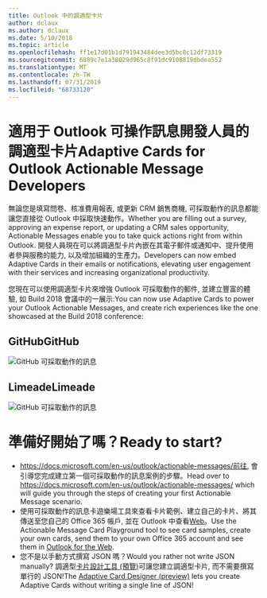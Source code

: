 ```yaml
---
title: Outlook 中的調適型卡片
author: dclaux
ms.author: dclaux
ms.date: 5/10/2018
ms.topic: article
ms.openlocfilehash: ff1e17d01b1d791943484dee3d5bc8c12df73319
ms.sourcegitcommit: 6889c7e1a38029d965c8f91dc9108819dbdea552
ms.translationtype: MT
ms.contentlocale: zh-TW
ms.lasthandoff: 07/31/2019
ms.locfileid: "68733120"
---
```

# <a name="adaptive-cards-for-outlook-actionable-message-developers"></a><span data-ttu-id="d3d14-102">適用于 Outlook 可操作訊息開發人員的調適型卡片</span><span class="sxs-lookup"><span data-stu-id="d3d14-102">Adaptive Cards for Outlook Actionable Message Developers</span></span>

<span data-ttu-id="d3d14-103">無論您是填寫問卷、核准費用報表, 或更新 CRM 銷售商機, 可採取動作的訊息都能讓您直接從 Outlook 中採取快速動作。</span><span class="sxs-lookup"><span data-stu-id="d3d14-103">Whether you are filling out a survey, approving an expense report, or updating a CRM sales opportunity, Actionable Messages enable you to take quick actions right from within Outlook.</span></span> <span data-ttu-id="d3d14-104">開發人員現在可以將調適型卡片內嵌在其電子郵件或通知中、提升使用者參與服務的能力, 以及增加組織的生產力。</span><span class="sxs-lookup"><span data-stu-id="d3d14-104">Developers can now embed Adaptive Cards in their emails or notifications, elevating user engagement with their services and increasing organizational productivity.</span></span>

<span data-ttu-id="d3d14-105">您現在可以使用調適型卡片來增強 Outlook 可採取動作的郵件, 並建立豐富的體驗, 如 Build 2018 會議中的一展示:</span><span class="sxs-lookup"><span data-stu-id="d3d14-105">You can now use Adaptive Cards to power your Outlook Actionable Messages, and create rich experiences like the one showcased at the Build 2018 conference:</span></span>

## <a name="github"></a><span data-ttu-id="d3d14-106">GitHub</span><span class="sxs-lookup"><span data-stu-id="d3d14-106">GitHub</span></span>
![GitHub 可採取動作的訊息](media/outlook/GitHub.png)

## <a name="limeade"></a><span data-ttu-id="d3d14-108">Limeade</span><span class="sxs-lookup"><span data-stu-id="d3d14-108">Limeade</span></span>
![GitHub 可採取動作的訊息](media/outlook/Limeade.jpg)


# <a name="ready-to-start"></a><span data-ttu-id="d3d14-110">準備好開始了嗎？</span><span class="sxs-lookup"><span data-stu-id="d3d14-110">Ready to start?</span></span>

- <span data-ttu-id="d3d14-111">https://docs.microsoft.com/en-us/outlook/actionable-messages/前往, 會引導您完成建立第一個可採取動作的訊息案例的步驟。</span><span class="sxs-lookup"><span data-stu-id="d3d14-111">Head over to https://docs.microsoft.com/en-us/outlook/actionable-messages/ which will guide you through the steps of creating your first Actionable Message scenario.</span></span>
- <span data-ttu-id="d3d14-112">使用可採取動作的訊息卡遊樂場工具來查看卡片範例、建立自己的卡片、將其傳送至您自己的 Office 365 帳戶, 並在 Outlook 中查看[Web](https://outlook.office.com)。</span><span class="sxs-lookup"><span data-stu-id="d3d14-112">Use the Actionable Message Card Playground tool to see card samples, create your own cards, send them to your own Office 365 account and see them in [Outlook for the Web](https://outlook.office.com).</span></span>
- <span data-ttu-id="d3d14-113">您不是以手動方式撰寫 JSON 嗎？</span><span class="sxs-lookup"><span data-stu-id="d3d14-113">Would you rather not write JSON manually?</span></span> <span data-ttu-id="d3d14-114">調適型[卡片設計工具 (預覽)](https://acdesignerbeta.azurewebsites.net)可讓您建立調適型卡片, 而不需要撰寫單行的 JSON!</span><span class="sxs-lookup"><span data-stu-id="d3d14-114">The [Adaptive Card Designer (preview)](https://acdesignerbeta.azurewebsites.net) lets you create Adaptive Cards without writing a single line of JSON!</span></span>